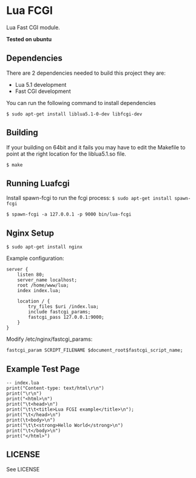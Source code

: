 # Lua FCGI

Lua Fast CGI module.

**Tested on ubuntu**

## Dependencies

There are 2 dependencies needed to build this project
they are:

 * Lua 5.1 development
 * Fast CGI development

You can run the following command to install dependencies

    $ sudo apt-get install liblua5.1-0-dev libfcgi-dev

## Building

If your building on 64bit and it fails you may have to edit the Makefile
to point at the right location for the liblua5.1.so file.

    $ make

## Running Luafcgi

Install spawn-fcgi to run the fcgi process: `$ sudo apt-get install spawn-fcgi`

    $ spawn-fcgi -a 127.0.0.1 -p 9000 bin/lua-fcgi

## Nginx Setup

    $ sudo apt-get install nginx

Example configuration:

    server {
        listen 80;
        server_name localhost;
        root /home/www/lua;
        index index.lua;

        location / {
            try_files $uri /index.lua;
            include fastcgi_params;
            fastcgi_pass 127.0.0.1:9000;
        }
    }

Modify /etc/nginx/fastcgi_params:

    fastcgi_param SCRIPT_FILENAME $document_root$fastcgi_script_name;

## Example Test Page

    -- index.lua
    print("Content-type: text/html\r\n")
    print("\r\n")
    print("<html>\n")
    print("\t<head>\n")
    print("\t\t<title>Lua FCGI example</title>\n");
    print("\t</head>\n")
    print(\t<body>\n")
    print("\t\t<strong>Hello World</strong>\n")
    print("\t</body>\n")
    print("</html>")

## LICENSE

See LICENSE

